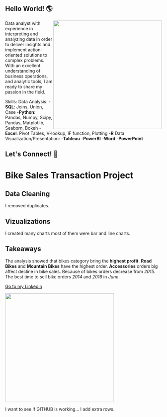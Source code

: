 
## Hello World! 🌎 

<a href="https://cdn.futura-sciences.com/sources/images/Big-Data.jpg"><img align="right" width="349" height="auto" src="https://cdn.futura-sciences.com/sources/images/Big-Data.jpg"></a>

Data analyst with experience in interpreting and analyzing data in order to deliver insights and implement action-oriented solutions to complex problems. With an excellent understanding of business operations, and analytic tools, I am ready to share my passion in the field.

Skills: 
Data Analysis: 
-**SQL**: Joins, Union, Case
-**Python**: Pandas, Numpy, Scipy, Pandas, Matplotlib, Seaborn, Bokeh
-**Excel**: Pivot Tables, V-lookup, IF function, Plotting 
-**R** 
Data Visualization/Presentation:
-**Tableau**
-**PowerBI**
-**Word**
-**PowerPoint**

## Let's Connect! 🤝
# Bike Sales Transaction Project

## Data Cleaning
I removed duplicates.

## Vizualizations
I created many charts most of them were bar and line charts.

## Takeaways
The analysis showed that bikes category bring the **highest profit**.
**Road Bikes** and **Mountain Bikes** have the highest order.
**Accessories** orders big affect decline in bike sales. Because of bikes orders decrease from *2015*.
The best time to sell bike orders *2014* and *2016* in *June*.




<a href="https://www.linkedin.com/in/tansu-ayaz-797bb313a/">Go to my Linkedin</a>

<img src =
"https://cdn.shopify.com/s/files/1/1225/6884/products/voytek-charcoal-xl_394x.jpg?v=1670516983" width="350" height="auto" />


I want to see if GITHUB is working...
I add extra rows.



